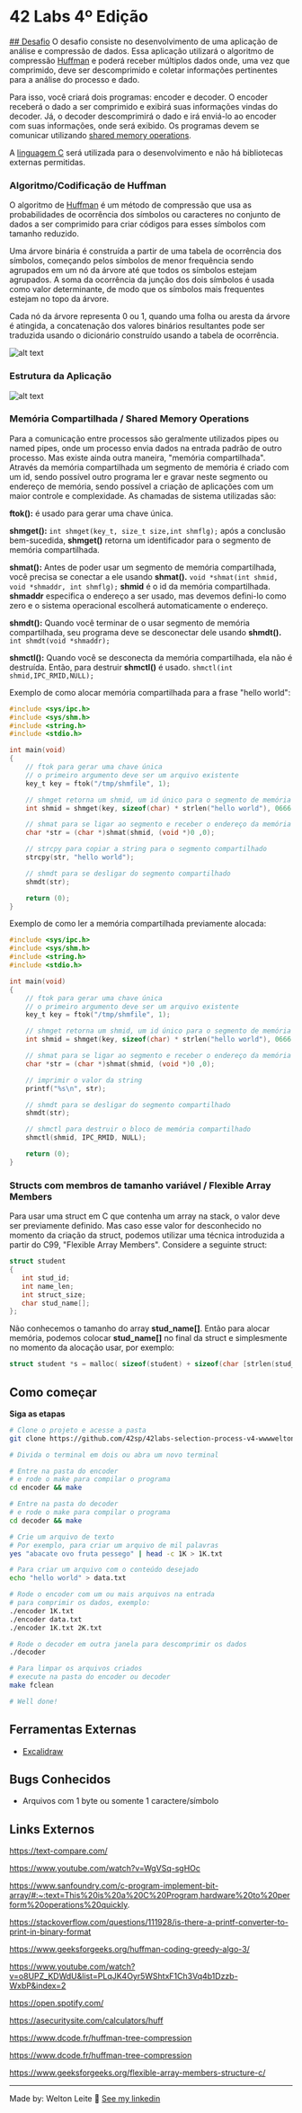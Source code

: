 # 42 Labs 4º Edição
[## Desafio](SUBJECT.MD)
O desafio consiste no desenvolvimento de uma aplicação de análise e compressão de dados. Essa aplicação utilizará o algoritmo de compressão [Huffman](https://pt.wikipedia.org/wiki/Codifica%C3%A7%C3%A3o_de_Huffman) e poderá receber múltiplos dados onde, uma vez que comprimido, deve ser descomprimido e coletar informações pertinentes para a análise do processo e dado.

Para isso, você criará dois programas: encoder e decoder. O encoder receberá o dado a ser comprimido e exibirá suas informações vindas do decoder. Já, o decoder descomprimirá o dado e irá enviá-lo ao encoder com suas informações, onde será exibido. Os programas devem se comunicar utilizando [shared memory operations](https://www.geeksforgeeks.org/ipc-shared-memory/).

A [linguagem C](https://en.wikipedia.org/wiki/C_(programming_language)) será utilizada para o desenvolvimento e não há bibliotecas externas permitidas.

### Algoritmo/Codificação de Huffman
O algoritmo de [Huffman](https://pt.wikipedia.org/wiki/Codifica%C3%A7%C3%A3o_de_Huffman) é um método de compressão que usa as probabilidades de ocorrência dos símbolos ou caracteres no conjunto de dados a ser comprimido para criar códigos para esses símbolos com tamanho reduzido.

Uma árvore binária é construída a partir de uma tabela de ocorrência dos símbolos, começando pelos símbolos de menor frequência sendo agrupados em um nó da árvore até que todos os símbolos estejam agrupados. A soma da ocorrência da junção dos dois símbolos é usada como valor determinante, de modo que os
símbolos mais frequentes estejam no topo da árvore.

Cada nó da árvore representa 0 ou 1, quando uma folha ou aresta da árvore é atingida, a concatenação dos valores binários resultantes pode ser traduzida usando o dicionário construído usando a tabela de ocorrência.

![alt text](./images/huffman_tree.svg)

### Estrutura da Aplicação
![alt text](./images/app_structure.svg)

### Memória Compartilhada / Shared Memory Operations
Para a comunicação entre processos são geralmente utilizados pipes ou named pipes, onde um processo envia dados na entrada padrão de outro processo.
Mas existe ainda outra maneira, "memória compartilhada". Através da memória compartilhada um segmento de memória é criado com um id, sendo possível outro programa ler e gravar neste segmento ou endereço de memória, sendo possível a criação de aplicações com um maior controle e complexidade.
As chamadas de sistema utilizadas são:

**ftok():** é usado para gerar uma chave única.

**shmget():** ```int shmget(key_t, size_t size,int shmflg);``` após a conclusão bem-sucedida, **shmget()** retorna um identificador para o segmento de memória compartilhada.

**shmat():** Antes de poder usar um segmento de memória compartilhada, você precisa se
conectar a ele usando **shmat().** ```void *shmat(int shmid, void *shmaddr, int shmflg);```
**shmid** é o id da memória compartilhada. **shmaddr** especifica o endereço a ser usado, mas devemos defini-lo como zero e o sistema operacional escolherá automaticamente o endereço.

**shmdt():** Quando você terminar de o usar segmento de memória compartilhada, seu programa deve
se desconectar dele usando **shmdt().** ```int shmdt(void *shmaddr);```

**shmctl():** Quando você se desconecta da memória compartilhada, ela não é destruída. Então, para destruir **shmctl()** é usado. ```shmctl(int shmid,IPC_RMID,NULL);```

Exemplo de como alocar memória compartilhada para a frase "hello world":
```c
#include <sys/ipc.h>
#include <sys/shm.h>
#include <string.h>
#include <stdio.h>

int main(void)
{
    // ftok para gerar uma chave única
    // o primeiro argumento deve ser um arquivo existente
    key_t key = ftok("/tmp/shmfile", 1);

    // shmget retorna um shmid, um id único para o segmento de memória
    int shmid = shmget(key, sizeof(char) * strlen("hello world"), 0666 | IPC_CREAT);

    // shmat para se ligar ao segmento e receber o endereço da memória
    char *str = (char *)shmat(shmid, (void *)0 ,0);

    // strcpy para copiar a string para o segmento compartilhado
    strcpy(str, "hello world");

    // shmdt para se desligar do segmento compartilhado
    shmdt(str);

    return (0);
}
```

Exemplo de como ler a memória compartilhada previamente alocada:
```c
#include <sys/ipc.h>
#include <sys/shm.h>
#include <string.h>
#include <stdio.h>

int main(void)
{
    // ftok para gerar uma chave única
    // o primeiro argumento deve ser um arquivo existente
    key_t key = ftok("/tmp/shmfile", 1);

    // shmget retorna um shmid, um id único para o segmento de memória
    int shmid = shmget(key, sizeof(char) * strlen("hello world"), 0666 | IPC_CREAT);

    // shmat para se ligar ao segmento e receber o endereço da memória
    char *str = (char *)shmat(shmid, (void *)0 ,0);

    // imprimir o valor da string
    printf("%s\n", str);

    // shmdt para se desligar do segmento compartilhado
    shmdt(str);

    // shmctl para destruir o bloco de memória compartilhado
    shmctl(shmid, IPC_RMID, NULL);

    return (0);
}
```

### Structs com membros de tamanho variável / Flexible Array Members
Para usar uma struct em C que contenha um array na stack, o valor deve ser previamente definido.
Mas caso esse valor for desconhecido no momento da criação da struct, podemos utilizar uma técnica introduzida a partir do C99, "Flexible Array Members".
Considere a seguinte struct:
```c
struct student
{
   int stud_id;
   int name_len;
   int struct_size;
   char stud_name[];
};
```
Não conhecemos o tamanho do array **stud_name[]**. Então para alocar memória, podemos colocar **stud_name[]** no final da struct e simplesmente no momento da alocação usar, por exemplo:
```c
struct student *s = malloc( sizeof(student) + sizeof(char [strlen(stud_name)])  );
```

## Como começar
**Siga as etapas**
```bash
# Clone o projeto e acesse a pasta
git clone https://github.com/42sp/42labs-selection-process-v4-wwwwelton && cd 42labs-selection-process-v4-wwwwelton/

# Divida o terminal em dois ou abra um novo terminal

# Entre na pasta do encoder
# e rode o make para compilar o programa
cd encoder && make

# Entre na pasta do decoder
# e rode o make para compilar o programa
cd decoder && make

# Crie um arquivo de texto
# Por exemplo, para criar um arquivo de mil palavras
yes "abacate ovo fruta pessego" | head -c 1K > 1K.txt

# Para criar um arquivo com o conteúdo desejado
echo "hello world" > data.txt

# Rode o encoder com um ou mais arquivos na entrada
# para comprimir os dados, exemplo:
./encoder 1K.txt
./encoder data.txt
./encoder 1K.txt 2K.txt

# Rode o decoder em outra janela para descomprimir os dados
./decoder

# Para limpar os arquivos criados
# execute na pasta do encoder ou decoder
make fclean

# Well done!
```

## Ferramentas Externas

- [Excalidraw](https://excalidraw.com/)

## Bugs Conhecidos

- Arquivos com 1 byte ou somente 1 caractere/símbolo

## Links Externos

https://text-compare.com/

https://www.youtube.com/watch?v=WgVSq-sgHOc

https://www.sanfoundry.com/c-program-implement-bit-array/#:~:text=This%20is%20a%20C%20Program,hardware%20to%20perform%20operations%20quickly.

https://stackoverflow.com/questions/111928/is-there-a-printf-converter-to-print-in-binary-format

https://www.geeksforgeeks.org/huffman-coding-greedy-algo-3/

https://www.youtube.com/watch?v=o8UPZ_KDWdU&list=PLqJK4Oyr5WShtxF1Ch3Vq4b1Dzzb-WxbP&index=2

https://open.spotify.com/

https://asecuritysite.com/calculators/huff

https://www.dcode.fr/huffman-tree-compression

https://www.dcode.fr/huffman-tree-compression

https://www.geeksforgeeks.org/flexible-array-members-structure-c/


---

Made by: Welton Leite 👋 [See my linkedin](https://www.linkedin.com/in/welton-leite-b3492985/)

